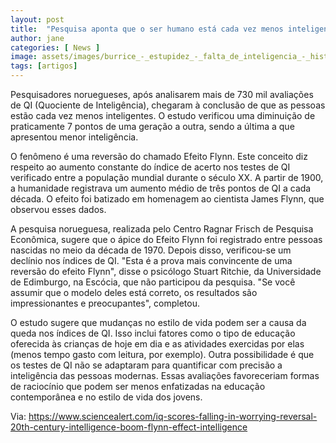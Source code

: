```yaml
---
layout: post
title:  "Pesquisa aponta que o ser humano está cada vez menos inteligente"
author: jane
categories: [ News ]
image: assets/images/burrice_-_estupidez_-_falta_de_inteligencia_-_history_channel_brasil.jpg
tags: [artigos]
---
```

Pesquisadores noruegueses, após analisarem mais de 730 mil avaliações de QI (Quociente de Inteligência), chegaram à conclusão de que as pessoas estão cada vez menos inteligentes. O estudo verificou uma diminuição de praticamente 7 pontos de uma geração a outra, sendo a última a que apresentou menor inteligência.

O fenômeno é uma reversão do chamado Efeito Flynn. Este conceito diz respeito ao aumento constante do índice de acerto nos testes de QI verificado entre a população mundial durante o século XX. A partir de 1900, a humanidade registrava um aumento médio de três pontos de QI a cada década. O efeito foi batizado em homenagem ao cientista James Flynn, que observou esses dados. 

A pesquisa norueguesa, realizada pelo Centro Ragnar Frisch de Pesquisa Econômica, sugere que o ápice do Efeito Flynn foi registrado entre pessoas nascidas no meio da década de 1970. Depois disso, verificou-se um declínio nos índices de QI. "Esta é a prova mais convincente de uma reversão do efeito Flynn", disse o psicólogo Stuart Ritchie, da Universidade de Edimburgo, na Escócia, que não participou da pesquisa. "Se você assumir que o modelo deles está correto, os resultados são impressionantes e preocupantes", completou.

O estudo sugere que mudanças no estilo de vida podem ser a causa da queda nos índices de QI. Isso inclui fatores como o tipo de educação oferecida às crianças de hoje em dia e as atividades exercidas por elas (menos tempo gasto com leitura, por exemplo). Outra possibilidade é que os testes de QI não se adaptaram para quantificar com precisão a inteligência das pessoas modernas. Essas avaliações favoreceriam formas de raciocínio que podem ser menos enfatizadas na educação contemporânea e no estilo de vida dos jovens.

Via: https://www.sciencealert.com/iq-scores-falling-in-worrying-reversal-20th-century-intelligence-boom-flynn-effect-intelligence
